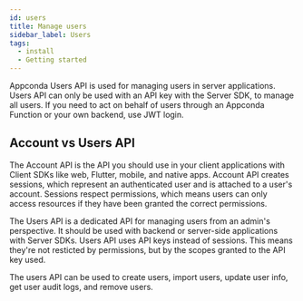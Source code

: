 ```yaml
---
id: users
title: Manage users
sidebar_label: Users
tags:
  - install
  - Getting started
---
```


Appconda Users API is used for managing users in server applications. Users API can only be used with an API key with the Server SDK, to manage all users. If you need to act on behalf of users through an Appconda Function or your own backend, use JWT login.

## Account vs Users API
The Account API is the API you should use in your client applications with Client SDKs like web, Flutter, mobile, and native apps. Account API creates sessions, which represent an authenticated user and is attached to a user's account. Sessions respect permissions, which means users can only access resources if they have been granted the correct permissions.

The Users API is a dedicated API for managing users from an admin's perspective. It should be used with backend or server-side applications with Server SDKs. Users API uses API keys instead of sessions. This means they're not resticted by permissions, but by the scopes granted to the API key used.

The users API can be used to create users, import users, update user info, get user audit logs, and remove users.
